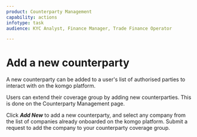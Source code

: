 ```yaml
---
product: Counterparty Management
capability: actions
infotype: task
audience: KYC Analyst, Finance Manager, Trade Finance Operator

---
```



# Add a new counterparty

A new counterparty can be added to a user's list of authorised parties to interact with on the komgo platform.

Users can extend their coverage group by adding new counterparties. This is done on the Counterparty Management page.

Click _**Add New**_ to add a new counterparty, and select any company from the list of companies already onboarded on the komgo platform. Submit a request to add the company to your counterparty coverage group.

<!--stackedit_data:
eyJoaXN0b3J5IjpbMTIxMTA2NDIzNV19
-->